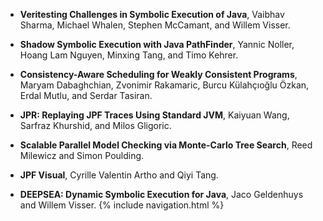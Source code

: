 - **Veritesting Challenges in Symbolic Execution of Java**,
Vaibhav Sharma, Michael Whalen, Stephen McCamant, and Willem Visser.

- **Shadow Symbolic Execution with Java PathFinder**,
Yannic Noller, Hoang Lam Nguyen, Minxing Tang, and Timo Kehrer.

- **Consistency-Aware Scheduling for Weakly Consistent Programs**,
Maryam Dabaghchian, Zvonimir Rakamaric, Burcu Külahçıoğlu Özkan, Erdal Mutlu, and Serdar Tasiran.

- **JPR: Replaying JPF Traces Using Standard JVM**,
Kaiyuan Wang, Sarfraz Khurshid, and Milos Gligoric.

- **Scalable Parallel Model Checking via Monte-Carlo Tree Search**,
Reed Milewicz and Simon Poulding.

- **JPF Visual**,
Cyrille Valentin Artho and Qiyi Tang.

- **DEEPSEA: Dynamic Symbolic Execution for Java**,
Jaco Geldenhuys and Willem Visser.
{% include navigation.html %}
